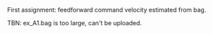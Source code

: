 First assignment: feedforward command velocity estimated from bag.

TBN: ex_A1.bag is too large, can't be uploaded.
